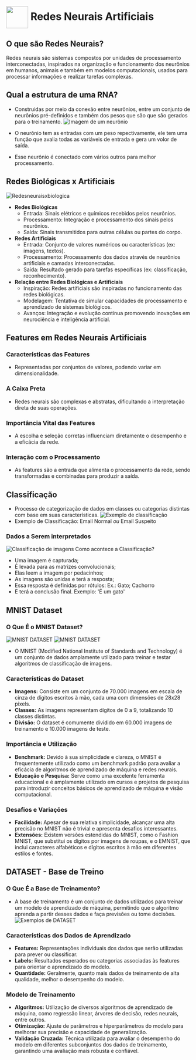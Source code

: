 <h1>
     <img align="center" width="60px" src="https://hermes.dio.me/courses/badge/dabc8205-4a91-473c-acbd-b310d8db3df2.png">
    <span>Redes Neurais Artificiais</span>
</h1>

## O que são Redes Neurais?
Redes neurais são sistemas compostos por unidades de processamento interconectadas, inspirados na organização e funcionamento dos neurônios em humanos, animais e também em modelos computacionais, usados para processar informações e realizar tarefas complexas.

## Qual a estrutura de uma RNA?
- Construidas por meio da conexão entre neurônios, entre um conjunto de neurônios pré-definidos e também dos pesos que são que são gerados para o treinamento. 
![Imagem de um neurônio](https://www.deeplearningbook.com.br/wp-content/uploads/2018/01/neuronio.jpg)

- O neurônio tem as entradas com um peso repectivamente, ele tem uma função que avalia todas as variáveis de entrada e gera um volor de saída.
- Esse neurônio é conectado com vários outros para melhor processamento.

## Redes Biológicas x Artificiais

![Redesneuraisxbiologica](https://github.com/FernandaMancini/Formacao-Machine-Learning-Specialist/assets/108295414/6a754de0-ce10-4daa-ae17-6d6781ea105b)

- **Redes Biológicas**
    - Entrada: Sinais elétricos e químicos recebidos pelos neurônios.
    - Processamento: Integração e processamento dos sinais pelos neurônios.
    - Saída: Sinais transmitidos para outras células ou partes do corpo.
- **Redes Artificiais**
    - Entrada: Conjunto de valores numéricos ou características (ex: imagens, textos).
    - Processamento: Processamento dos dados através de neurônios artificiais e camadas interconectadas.
    - Saída: Resultado gerado para tarefas específicas (ex: classificação, reconhecimento).
- **Relação entre Redes Biológicas e Artificiais**
    - Inspiração: Redes artificiais são inspiradas no funcionamento das redes biológicas.
    - Modelagem: Tentativa de simular capacidades de processamento e aprendizado de sistemas biológicos.
    - Avanços: Integração e evolução contínua promovendo inovações em neurociência e inteligência artificial.

## Features em Redes Neurais Artificiais

### Características das Features
- Representadas por conjuntos de valores, podendo variar em dimensionalidade.

### A Caixa Preta
- Redes neurais são complexas e abstratas, dificultando a interpretação direta de suas operações.

### Importância Vital das Features
- A escolha e seleção corretas influenciam diretamente o desempenho e a eficácia da rede.

### Interação com o Processamento
- As features são a entrada que alimenta o processamento da rede, sendo transformadas e combinadas para produzir a saída.

## Classificação 
- Processo de categorização de dados em classes ou categorias distintas com base em suas características.
![Exemplo de classificação](https://abeyon.com/wp-content/uploads/2019/08/Binary-Classification.png)
- Exemplo de Classificação: Email Normal *ou* Email Suspeito

### Dados a Serem interpretados
![Classificação de imagens](https://www.deeplearningbook.com.br/wp-content/uploads/2019/06/dogs_cats.gif)
Como acontece a Classificação?
- Uma imagem é capturada;
- É levada para as matrizes convolucionais;
- Elas leem a imagem por pedacinhos;
- As imagens são unidas e terá a resposta;
- Essa resposta é definidas por rótulos: Ex.: Gato; Cachorro
- E terá a conclusão final. Exemplo: 'É um gato'

## MNIST Dataset

### O Que É o MNIST Dataset?
![MNIST DATASET](https://miro.medium.com/v2/resize:fit:786/format:webp/1*HMP8TthpVRljInDPoNHS5A.jpeg)
![MNIST DATASET](https://datasets.activeloop.ai/wp-content/uploads/2019/12/MNIST-handwritten-digits-dataset-visualized-by-Activeloop.webp)

- O MNIST (Modified National Institute of Standards and Technology) é um conjunto de dados amplamente utilizado para treinar e testar algoritmos de classificação de imagens.

### Características do Dataset
- **Imagens:** Consiste em um conjunto de 70.000 imagens em escala de cinza de dígitos escritos à mão, cada uma com dimensões de 28x28 pixels.
- **Classes:** As imagens representam dígitos de 0 a 9, totalizando 10 classes distintas.
- **Divisão:** O dataset é comumente dividido em 60.000 imagens de treinamento e 10.000 imagens de teste.

### Importância e Utilização
- **Benchmark:** Devido à sua simplicidade e clareza, o MNIST é frequentemente utilizado como um benchmark padrão para avaliar a eficácia de algoritmos de aprendizado de máquina e redes neurais.
- **Educação e Pesquisa:** Serve como uma excelente ferramenta educacional e é amplamente utilizado em cursos e projetos de pesquisa para introduzir conceitos básicos de aprendizado de máquina e visão computacional.

### Desafios e Variações
- **Facilidade:** Apesar de sua relativa simplicidade, alcançar uma alta precisão no MNIST não é trivial e apresenta desafios interessantes.
- **Extensões:** Existem versões estendidas do MNIST, como o Fashion MNIST, que substitui os dígitos por imagens de roupas, e o EMNIST, que inclui caracteres alfabéticos e dígitos escritos à mão em diferentes estilos e fontes.

## DATASET - Base de Treino

### O Que É a Base de Treinamento?
- A base de treinamento é um conjunto de dados utilizados para treinar um modelo de aprendizado de máquina, permitindo que o algoritmo aprenda a partir desses dados e faça previsões ou tome decisões.
![Exemplos de DATASET](https://production-media.paperswithcode.com/datasets/Screen_Shot_2021-01-29_at_2.16.15_PM.png)

### Características dos Dados de Aprendizado
- **Features:** Representações individuais dos dados que serão utilizadas para prever ou classificar.
- **Labels:** Resultados esperados ou categorias associadas às features para orientar o aprendizado do modelo.
- **Quantidade:** Geralmente, quanto mais dados de treinamento de alta qualidade, melhor o desempenho do modelo.

### Modelo de Treinamento
- **Algoritmos:** Utilização de diversos algoritmos de aprendizado de máquina, como regressão linear, árvores de decisão, redes neurais, entre outros.
- **Otimização:** Ajuste de parâmetros e hiperparâmetros do modelo para melhorar sua precisão e capacidade de generalização.
- **Validação Cruzada:** Técnica utilizada para avaliar o desempenho do modelo em diferentes subconjuntos dos dados de treinamento, garantindo uma avaliação mais robusta e confiável.

